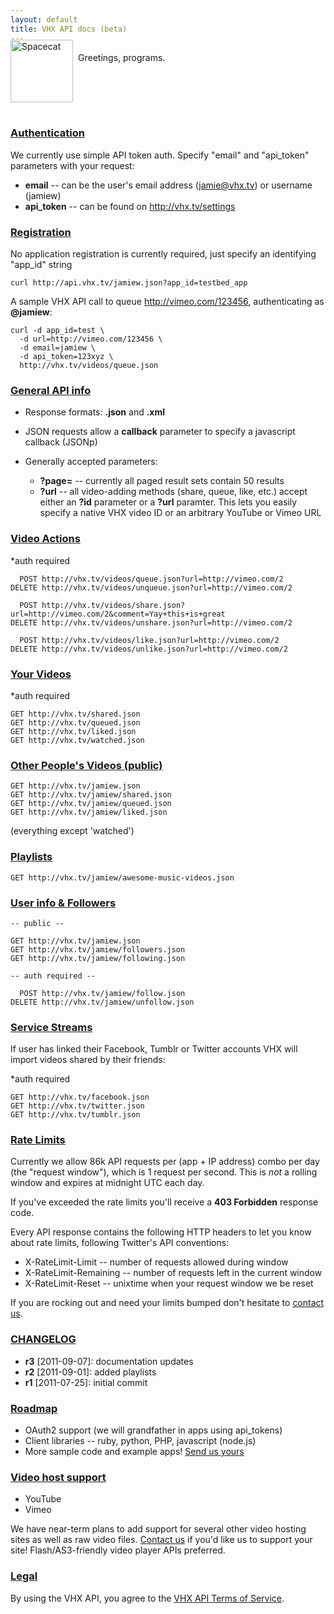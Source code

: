 ```yaml
---
layout: default
title: VHX API docs (beta)
---
```


Greetings, programs.
<img src="http://vhx.tv/images/spacecat-cropped.png" alt="Spacecat" title="Spacecat" style="float: left; height: 100px; padding-right: 8px; margin-top: -20px;" />
<div style="clear: both;"></div>
<br/>

### [Authentication](#authentication)

We currently use simple API token auth. Specify "email" and "api_token" parameters with your request:

* __email__ -- can be the user's email address (jamie@vhx.tv) or username (jamiew)
* __api_token__ -- can be found on <http://vhx.tv/settings>

### [Registration](#registration)

No application registration is currently required, just specify an identifying "app_id" string

    curl http://api.vhx.tv/jamiew.json?app_id=testbed_app

A sample VHX API call to queue <http://vimeo.com/123456>, authenticating as __@jamiew__:

    curl -d app_id=test \
      -d url=http://vimeo.com/123456 \
      -d email=jamiew \
      -d api_token=123xyz \
      http://vhx.tv/videos/queue.json


### [General API info](#general-api-info)

* Response formats: __.json__ and __.xml__
* JSON requests allow a __callback__ parameter to specify a javascript callback (JSONp)

* Generally accepted parameters:
  * __?page=__ -- currently all paged result sets contain 50 results
  * __?url__ -- all video-adding methods (share, queue, like, etc.) accept either an __?id__ parameter or a __?url__ paramter. This lets you easily specify a native VHX video ID or an arbitrary YouTube or Vimeo URL



### [Video Actions](#video-actions)

*auth required

      POST http://vhx.tv/videos/queue.json?url=http://vimeo.com/2
    DELETE http://vhx.tv/videos/unqueue.json?url=http://vimeo.com/2

      POST http://vhx.tv/videos/share.json?url=http://vimeo.com/2&comment=Yay+this+is+great
    DELETE http://vhx.tv/videos/unshare.json?url=http://vimeo.com/2

      POST http://vhx.tv/videos/like.json?url=http://vimeo.com/2
    DELETE http://vhx.tv/videos/unlike.json?url=http://vimeo.com/2

### [Your Videos](#your-videos)

*auth required

    GET http://vhx.tv/shared.json
    GET http://vhx.tv/queued.json
    GET http://vhx.tv/liked.json
    GET http://vhx.tv/watched.json

### [Other People's Videos (public)](#other-peoples-videos)

    GET http://vhx.tv/jamiew.json
    GET http://vhx.tv/jamiew/shared.json
    GET http://vhx.tv/jamiew/queued.json
    GET http://vhx.tv/jamiew/liked.json

(everything except 'watched')

### [Playlists]()

    GET http://vhx.tv/jamiew/awesome-music-videos.json

### [User info & Followers]()

    -- public --

    GET http://vhx.tv/jamiew.json
    GET http://vhx.tv/jamiew/followers.json
    GET http://vhx.tv/jamiew/following.json

    -- auth required --

      POST http://vhx.tv/jamiew/follow.json
    DELETE http://vhx.tv/jamiew/unfollow.json


### [Service Streams]()

If user has linked their Facebook, Tumblr or Twitter accounts VHX will import videos shared by their friends:

*auth required

    GET http://vhx.tv/facebook.json
    GET http://vhx.tv/twitter.json
    GET http://vhx.tv/tumblr.json


### [Rate Limits]()

Currently we allow 86k API requests per (app + IP address) combo per day (the "request window"), which is 1 request per second. This is _not_ a rolling window and expires at midnight UTC each day.

If you've exceeded the rate limits you'll receive a __403 Forbidden__ response code.

Every API response contains the following HTTP headers to let you know about rate limits, following Twitter's API conventions:

- X-RateLimit-Limit -- number of requests allowed during window
- X-RateLimit-Remaining -- number of requests left in the current window
- X-RateLimit-Reset -- unixtime when your request window we be reset

If you are rocking out and need your limits bumped don't hesitate to [contact us](mailto:team@vhx.tv?subject=I+need+more+API+requests).

### [CHANGELOG]()

* __r3__ [2011-09-07]: documentation updates
* __r2__ [2011-09-01]: added playlists
* __r1__ [2011-07-25]: initial commit


### [Roadmap]()

* OAuth2 support (we will grandfather in apps using api_tokens)
* Client libraries -- ruby, python, PHP, javascript (node.js)
* More sample code and example apps! [Send us yours](mailto:team@vhx.tv)


### [Video host support]()

* YouTube
* Vimeo

We have near-term plans to add support for several other video hosting sites as well as raw video files. [Contact us](mailto:dev@vhx.tv) if you'd like us to support your site! Flash/AS3-friendly video player APIs preferred.


### [Legal]()

By using the VHX API, you agree to the [VHX API Terms of Service](/tos.html).
